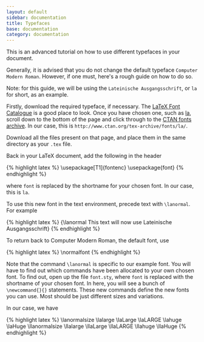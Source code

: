 ```yaml
---
layout: default
sidebar: documentation
title: Typefaces
base: documentation
category: documentation
---
```


This is an advanced tutorial on how to use different typefaces in your document.

Generally, it is advised that you do not change the default typeface `Computer Modern Roman`. However, if one must, here's a rough guide on how to do so.

Note: for this guide, we will be using the `Lateinische Ausgangsschrift`, or `la` for short, as an example.

Firstly, download the required typeface, if necessary. The [LaTeX Font Catalogue](http://www.tug.dk/FontCatalogue/) is a good place to look. Once you have chosen one, such as [la](http://www.tug.dk/FontCatalogue/la/), scroll down to the bottom of the page and click through to the [CTAN fonts archive](http://www.ctan.org/tex-archive/fonts/la/). In our case, this is `http://www.ctan.org/tex-archive/fonts/la/`.

Download all the files present on that page, and place them in the same directory as your `.tex` file.

Back in your LaTeX document, add the following in the header

{% highlight latex %}
\usepackage[T1]{fontenc}
\usepackage{font}
{% endhighlight %}

where `font` is replaced by the shortname for your chosen font. In our case, this is `la`.

To use this new font in the text environment, precede text with `\lanormal`. For example
	
{% highlight latex %}
{\lanormal This text will now use Lateinische Ausgangsschrift}
{% endhighlight %}

To return back to Computer Modern Roman, the default font, use

{% highlight latex %}
\normalfont
{% endhighlight %}	

Note that the command `\lanormal` is specific to our example font. You will have to find out which commands have been allocated to your own chosen font. To find out, open up the file `font.sty`, where `font` is replaced with the shortname of your chosen font. In here, you will see a bunch of `\newcommand{}{}` statements. These new commands define the new fonts you can use. Most should be just different sizes and variations.

In our case, we have

{% highlight latex %}
\lanormalsize
\lalarge
\laLarge
\laLARGE
\lahuge
\laHuge
\llanormalsize
\llalarge
\llaLarge
\llaLARGE
\llahuge
\llaHuge
{% endhighlight %}